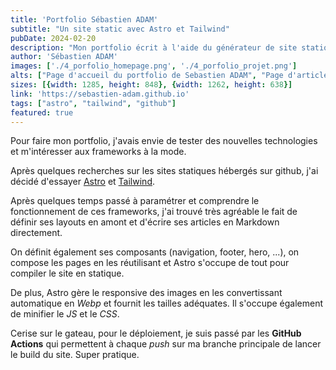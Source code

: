 ```yaml
---
title: 'Portfolio Sébastien ADAM'
subtitle: "Un site static avec Astro et Tailwind"
pubDate: 2024-02-20
description: "Mon portfolio écrit à l'aide du générateur de site statique Astro"
author: 'Sébastien ADAM'
images: ['./4_porfolio_homepage.png', './4_porfolio_projet.png']
alts: ["Page d'accueil du portfolio de Sebastien ADAM", "Page d'article du portfolio de Sebastien ADAM"]
sizes: [{width: 1285, height: 848}, {width: 1262, height: 638}]
link: 'https://sebastien-adam.github.io'
tags: ["astro", "tailwind", "github"]
featured: true
---
```


Pour faire mon portfolio, j'avais envie de tester des nouvelles technologies et m'intéresser aux frameworks à la mode.

Après quelques recherches sur les sites statiques hébergés sur github, j'ai décidé d'essayer [Astro](https://astro.build/) et [Tailwind](https://tailwindcss.com/).

Après quelques temps passé à paramétrer et comprendre le fonctionnement de ces frameworks, j'ai trouvé très agréable le fait de définir ses layouts en amont et d'écrire ses articles en Markdown directement.

On définit également ses composants (navigation, footer, hero, ...), on compose les pages en les réutilisant et Astro s'occupe de tout pour compiler le site en statique.

De plus, Astro gère le responsive des images en les convertissant automatique en *Webp* et fournit les tailles adéquates. Il s'occupe également de minifier le *JS* et le *CSS*.

Cerise sur le gateau, pour le déploiement, je suis passé par les **GitHub Actions** qui permettent à chaque *push* sur ma branche principale de lancer le build du site. Super pratique.

